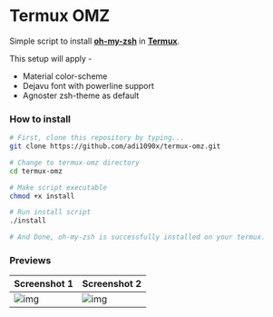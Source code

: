 # Termux OMZ

Simple script to install **[oh-my-zsh](https://ohmyz.sh)** in **[Termux](https://termux.com)**.

This setup will apply -
- Material color-scheme
- Dejavu font with powerline support
- Agnoster zsh-theme as default

### How to install

```bash
# First, clone this repository by typing...
git clone https://github.com/adi1090x/termux-omz.git

# Change to termux-omz directory
cd termux-omz

# Make script executable
chmod +x install

# Run install script
./install

# And Done, oh-my-zsh is successfully installed on your termux.
```

### Previews

|Screenshot 1|Screenshot 2|
|--|--|
|![img](.images/screen_1.jpg)|![img](.images/screen_2.jpg)|
